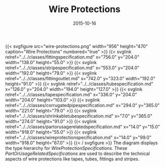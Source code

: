 ﻿---
title: Wire Protections
toc: false
type: specs
layout: diagram
date: "2015-10-16"
draft: false
specification: VEC
version: 1.1.2
documentType: "Recommendation"
elementType: Diagram
classes:
  - FittingSpecification
  - StripeSpecification
  - FittingOutlet
  - TubeSpecification
  - TapeSpecification
  - CorrugatedPipeSpecification
  - ShrinkableTubeSpecification
  - PartOrUsageRelatedSpecification
  - WireProtectionSpecification
menu:
  VEC-1.1.2:    
    parent: description-of-components
    identifier: description-of-components/wire-protections
    weight: 1003012 

# Prev/next pager order (if `docs_section_pager` enabled in `params.toml`)
weight: 1003012
---
{{< svgfigure src="wire-protections.png" width="956" height="470" caption="Wire Protections" numbered="true" >}}
  {{< svglink relref="../../classes/fittingspecification.md" x="756.0" y="204.0" width="138.0" height="55.0" >}}
  {{< svglink relref="../../classes/stripespecification.md" x="553.0" y="204.0" width="192.0" height="79.0" >}}
  {{< svglink relref="../../classes/fittingoutlet.md" x="742.0" y="323.0" width="192.0" height="91.0" >}}
  {{< svglink relref="../../classes/tubespecification.md" x="126.0" y="204.0" width="194.0" height="127.0" >}}
  {{< svglink relref="../../classes/tapespecification.md" x="336.0" y="204.0" width="204.0" height="103.0" >}}
  {{< svglink relref="../../classes/corrugatedpipespecification.md" x="294.0" y="365.0" width="221.0" height="79.0" >}}
  {{< svglink relref="../../classes/shrinkabletubespecification.md" x="7.0" y="365.0" width="274.0" height="91.0" >}}
  {{< svglink relref="../../classes/partorusagerelatedspecification.md" x="14.0" y="15.0" width="918.0" height="55.0" >}}
  {{< svglink relref="../../classes/wireprotectionspecification.md" x="14.0" y="99.0" width="918.0" height="67.0" >}}
{{< / svgfigure >}}
The diagram displays the type hierarchy for <i>WireProtectionSpecifications.</i> These <i>PartOrUsageRelatedSpecifications</i> are used to describe the technical aspects of wire protections like tapes, tubes, fittings and stripes.